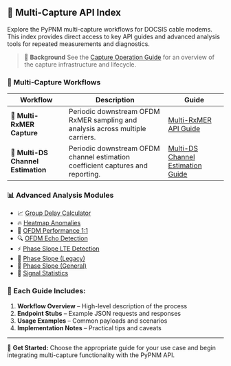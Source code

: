 ## 📱 Multi-Capture API Index

Explore the PyPNM multi-capture workflows for DOCSIS cable modems. This index provides direct access to key API guides and advanced analysis tools for repeated measurements and diagnostics.

> 🔧 **Background**
> See the [Capture Operation Guide](capture-operation.md) for an overview of the capture infrastructure and lifecycle.


### 🚀 Multi-Capture Workflows

| **Workflow**                       | **Description**                                                                 | **Guide**                                                      |
| ---------------------------------- | ------------------------------------------------------------------------------- | -------------------------------------------------------------- |
| 🧽 **Multi-RxMER Capture**         | Periodic downstream OFDM RxMER sampling and analysis across multiple carriers.  | [Multi-RxMER API Guide](multi-capture-rxmer.md)                |
| 🔬 **Multi-DS Channel Estimation** | Periodic downstream OFDM channel estimation coefficient captures and reporting. | [Multi-DS Channel Estimation Guide](multi-capture-chan-est.md) |


### 📊 Advanced Analysis Modules

* 📈 [Group Delay Calculator](./analysis/group-delay-calculator.md)
* 🔥 [Heatmap Anomalies](./analysis/heatmap-anonomies.md)
* 🎯 [OFDM Performance 1:1](./analysis/multi-rxmer-ofdm-performance-1-1.md)
* 🔍 [OFDM Echo Detection](./analysis/ofdm-echo-detection.md)
* ⚡ [Phase Slope LTE Detection](./analysis/phase-slope-lte-detection.md)
* 🔀 [Phase Slope (Legacy)](./analysis/phase-slope-lete-detection-2.md)
* 🧽 [Phase Slope (General)](./analysis/phase-slope.md)
* 🧮 [Signal Statistics](./analysis/signal-statistics.md)


### 📘 Each Guide Includes:

1. **Workflow Overview** – High-level description of the process
2. **Endpoint Stubs** – Example JSON requests and responses
3. **Usage Examples** – Common payloads and scenarios
4. **Implementation Notes** – Practical tips and caveats

---

🔗 **Get Started:** Choose the appropriate guide for your use case and begin integrating multi-capture functionality with the PyPNM API.
